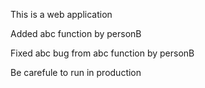 This is a web application

Added abc function by personB

Fixed abc bug from abc function by personB

Be carefule to run in production